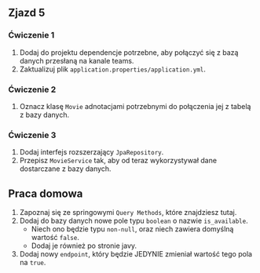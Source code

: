 ## Zjazd 5 

### Ćwiczenie 1 
1. Dodaj do projektu dependencje potrzebne, aby połączyć się z bazą danych przesłaną na kanale teams.
2. Zaktualizuj plik `application.properties/application.yml`.

### Ćwiczenie 2
1. Oznacz klasę `Movie` adnotacjami potrzebnymi do połączenia jej z tabelą z bazy danych.

### Ćwiczenie 3 
1. Dodaj interfejs rozszerzający `JpaRepository`.
2. Przepisz `MovieService` tak, aby od teraz wykorzystywał dane dostarczane z bazy danych.

## Praca domowa
1. Zapoznaj się ze springowymi `Query Methods`, które znajdziesz tutaj.
2. Dodaj do bazy danych nowe pole typu `boolean` o nazwie `is_available`.
   - Niech ono będzie typu `non-null`, oraz niech zawiera domyślną wartość `false`.
   - Dodaj je również po stronie javy.
5. Dodaj nowy `endpoint`, który będzie JEDYNIE zmieniał wartość tego pola na `true`.

